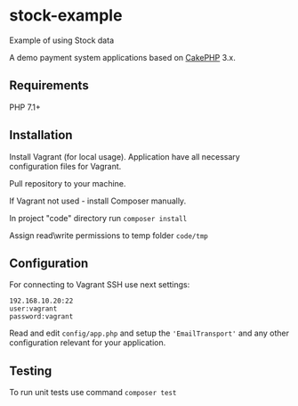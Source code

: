 # stock-example
Example of using Stock data

A demo payment system applications based on [CakePHP](https://cakephp.org) 3.x.

## Requirements

PHP 7.1+

## Installation

Install Vagrant (for local usage).
Application have all necessary configuration files for Vagrant.

Pull repository to your machine.

If Vagrant not used - install Composer manually.

In project "code" directory run `composer install`

Assign read\write permissions to temp folder `code/tmp`

## Configuration

For connecting to Vagrant SSH use next settings:

    192.168.10.20:22
    user:vagrant
    password:vagrant


Read and edit `config/app.php` and setup the `'EmailTransport'` and any other
configuration relevant for your application.

## Testing

To run unit tests use command `composer test`

